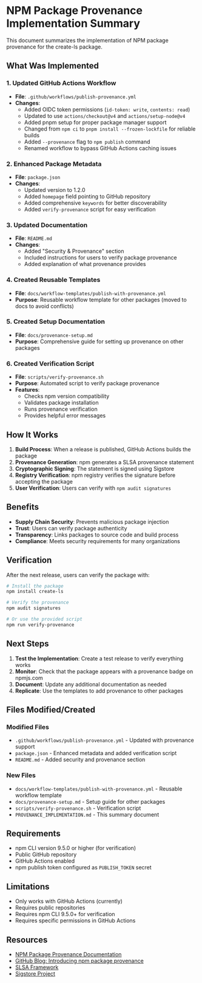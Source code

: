 # NPM Package Provenance Implementation Summary

This document summarizes the implementation of NPM package provenance for the create-ls package.

## What Was Implemented

### 1. Updated GitHub Actions Workflow

- **File**: `.github/workflows/publish-provenance.yml`
- **Changes**:
  - Added OIDC token permissions (`id-token: write`, `contents: read`)
  - Updated to use `actions/checkout@v4` and `actions/setup-node@v4`
  - Added pnpm setup for proper package manager support
  - Changed from `npm ci` to `pnpm install --frozen-lockfile` for reliable builds
  - Added `--provenance` flag to `npm publish` command
  - Renamed workflow to bypass GitHub Actions caching issues

### 2. Enhanced Package Metadata

- **File**: `package.json`
- **Changes**:
  - Updated version to 1.2.0
  - Added `homepage` field pointing to GitHub repository
  - Added comprehensive `keywords` for better discoverability
  - Added `verify-provenance` script for easy verification

### 3. Updated Documentation

- **File**: `README.md`
- **Changes**:
  - Added "Security & Provenance" section
  - Included instructions for users to verify package provenance
  - Added explanation of what provenance provides

### 4. Created Reusable Templates

- **File**: `docs/workflow-templates/publish-with-provenance.yml`
- **Purpose**: Reusable workflow template for other packages (moved to docs to avoid conflicts)

### 5. Created Setup Documentation

- **File**: `docs/provenance-setup.md`
- **Purpose**: Comprehensive guide for setting up provenance on other packages

### 6. Created Verification Script

- **File**: `scripts/verify-provenance.sh`
- **Purpose**: Automated script to verify package provenance
- **Features**:
  - Checks npm version compatibility
  - Validates package installation
  - Runs provenance verification
  - Provides helpful error messages

## How It Works

1. **Build Process**: When a release is published, GitHub Actions builds the package
2. **Provenance Generation**: npm generates a SLSA provenance statement
3. **Cryptographic Signing**: The statement is signed using Sigstore
4. **Registry Verification**: npm registry verifies the signature before accepting the package
5. **User Verification**: Users can verify with `npm audit signatures`

## Benefits

- **Supply Chain Security**: Prevents malicious package injection
- **Trust**: Users can verify package authenticity
- **Transparency**: Links packages to source code and build process
- **Compliance**: Meets security requirements for many organizations

## Verification

After the next release, users can verify the package with:

```bash
# Install the package
npm install create-ls

# Verify the provenance
npm audit signatures

# Or use the provided script
npm run verify-provenance
```

## Next Steps

1. **Test the Implementation**: Create a test release to verify everything works
2. **Monitor**: Check that the package appears with a provenance badge on npmjs.com
3. **Document**: Update any additional documentation as needed
4. **Replicate**: Use the templates to add provenance to other packages

## Files Modified/Created

### Modified Files

- `.github/workflows/publish-provenance.yml` - Updated with provenance support
- `package.json` - Enhanced metadata and added verification script
- `README.md` - Added security and provenance section

### New Files

- `docs/workflow-templates/publish-with-provenance.yml` - Reusable workflow template
- `docs/provenance-setup.md` - Setup guide for other packages
- `scripts/verify-provenance.sh` - Verification script
- `PROVENANCE_IMPLEMENTATION.md` - This summary document

## Requirements

- npm CLI version 9.5.0 or higher (for verification)
- Public GitHub repository
- GitHub Actions enabled
- npm publish token configured as `PUBLISH_TOKEN` secret

## Limitations

- Only works with GitHub Actions (currently)
- Requires public repositories
- Requires npm CLI 9.5.0+ for verification
- Requires specific permissions in GitHub Actions

## Resources

- [NPM Package Provenance Documentation](https://docs.npmjs.com/generating-provenance-statements)
- [GitHub Blog: Introducing npm package provenance](https://github.blog/security/supply-chain-security/introducing-npm-package-provenance/)
- [SLSA Framework](https://slsa.dev/)
- [Sigstore Project](https://www.sigstore.dev/)
